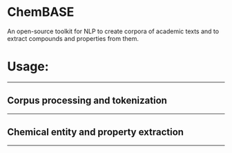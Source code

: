 # ChemBASE
An open-source toolkit for NLP to create corpora of academic texts and to extract compounds and properties from them.

# Usage:
-------------------------------


## Corpus processing and tokenization
-------------------------------


## Chemical entity and property extraction 
-------------------------------